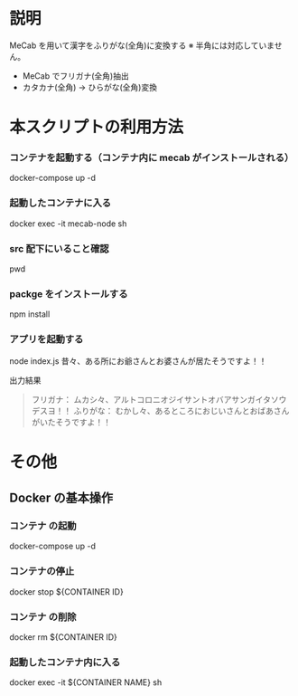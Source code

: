 # 説明

MeCab を用いて漢字をふりがな(全角)に変換する
※ 半角には対応していません。

- MeCab でフリガナ(全角)抽出
- カタカナ(全角) → ひらがな(全角)変換

# 本スクリプトの利用方法

### コンテナを起動する（コンテナ内に mecab がインストールされる）

docker-compose up -d

### 起動したコンテナに入る

docker exec -it mecab-node sh

### src 配下にいること確認

pwd

### packge をインストールする

npm install

### アプリを起動する

node index.js 昔々、ある所にお爺さんとお婆さんが居たそうですよ！！

出力結果

> フリガナ： ムカシ々、アルトコロニオジイサントオバアサンガイタソウデスヨ！！
> ふりがな： むかし々、あるところにおじいさんとおばあさんがいたそうですよ！！

# その他

## Docker の基本操作

### コンテナ の起動

docker-compose up -d

### コンテナの停止

docker stop ${CONTAINER ID}

### コンテナ の削除

docker rm ${CONTAINER ID}

### 起動したコンテナ内に入る

docker exec -it ${CONTAINER NAME} sh
